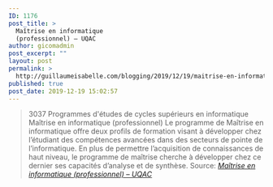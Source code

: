 ```yaml
---
ID: 1176
post_title: >
  Maîtrise en informatique
  (professionnel) – UQAC
author: gicomadmin
post_excerpt: ""
layout: post
permalink: >
  http://guillaumeisabelle.com/blogging/2019/12/19/maitrise-en-informatique-professionnel-uqac/
published: true
post_date: 2019-12-19 15:02:57
---
```

> 3037 Programmes d'études de cycles supérieurs en informatique Maîtrise en informatique (professionnel) Le programme de Maîtrise en informatique offre deux profils de formation visant à développer chez l’étudiant des compétences avancées dans des secteurs de pointe de l’informatique. En plus de permettre l’acquisition de connaissances de haut niveau, le programme de maîtrise cherche à développer chez ce dernier ses capacités d’analyse et de synthèse. Source: *[Maîtrise en informatique (professionnel) – UQAC][1]*

 [1]: https://www.uqac.ca/programme/3037-maitrise-en-informatique/